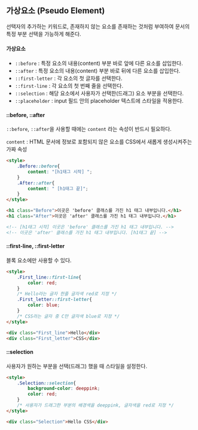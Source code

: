 ## 가상요소 (Pseudo Element)

선택자의 추가하는 키워드로, 존재하지 않는 요소를 존재하는 것처럼 부여하여 문서의 특정 부분 선택을 가능하게 해준다.

#### 가상요소

- `::before` : 특정 요소의 내용(content) 부분 바로 앞에 다른 요소를 삽입한다.
- `::after` : 특정 요소의 내용(content) 부분 바로 뒤에 다른 요소를 삽입한다.
- `::first-letter` : 각 요소의 첫 글자를 선택한다.
- `::first-line` : 각 요소의 첫 번째 줄을 선택한다.
- `::selection` : 해당 요소에서 사용자가 선택한(드래그) 요소 부분을 선택한다.
- `::placeholder` : input 필드 안의 placeholder 텍스트에 스타일을 적용한다.

#### ::before, ::after

`::before`, `::after`을 사용할 때에는 `content` 라는 속성이 반드시 필요하다.

`content` : HTML 문서에 정보로 포함되지 않은 요소를 CSS에서 새롭게 생성시켜주는 가짜 속성 

````html
<style>
    .Before::before{
        content: "[h1태그 시작] ";
    }
   	.After::after{
        content: " [h1태그 끝]";
    }
</style>

<h1 class="Before">이곳은 'before' 클래스를 가진 h1 태그 내부입니다.</h1>
<h1 class="After">이곳은 'after' 클래스를 가진 h1 태그 내부입니다.</h1>

<!-- [h1태그 시작] 이곳은 'before' 클래스를 가진 h1 태그 내부입니다. -->
<!-- 이곳은 'after' 클래스를 가진 h1 태그 내부입니다. [h1태그 끝] --> 
````

#### ::first-line, ::first-letter

블록 요소에만 사용할 수 있다.

````html
<style>
	.First_line::first-line{
        color: red;
    }
    /* Hello라는 글자 한줄 글자색 red로 지정 */
   	.First_letter::first-letter{
        color: blue;
    }
    /* CSS라는 글자 중 C만 글자색 blue로 지정 */
</style>

<div class="First_line">Hello</div>
<div class="First_letter">CSS</div>
````

#### ::selection

사용자가 원하는 부분을 선택(드래그) 했을 때 스타일을 설정한다.

````html
<style>
    .Selection::selection{
        background-color: deeppink;
        color: red;
    }
    /* 사용자가 드래그한 부분의 배경색을 deeppink, 글자색을 red로 지정 */
</style>

<div class="Selection">Hello CSS</div>
````

